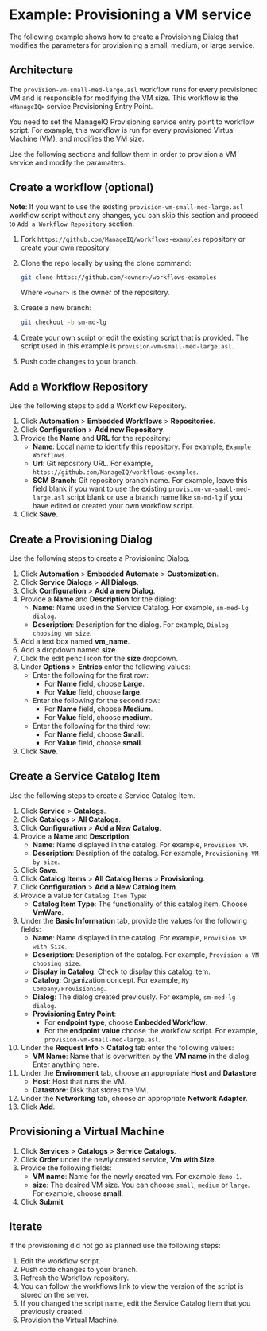 # Example: Provisioning a VM service

The following example shows how to create a Provisioning Dialog that modifies the parameters for provisioning a small, medium, or large service.

## Architecture

The `provision-vm-small-med-large.asl` workflow runs for every provisioned VM and is responsible for modifying the VM size. This workflow is the `<ManageIQ>` service Provisioning Entry Point.

You need to set the ManageIQ Provisioning service entry point to workflow script. For example, this workflow is run for every provisioned Virtual Machine (VM), and modifies the VM size.

Use the following sections and follow them in order to provision a VM service and modify the paramaters.

## Create a workflow (optional)

**Note**: If you want to use the existing `provision-vm-small-med-large.asl` workflow script without any changes, you can skip this section and proceed to `Add a Workflow Repository` section.

1. Fork `https://github.com/ManageIQ/workflows-examples` repository or create your own repository.
2. Clone the repo locally by using the clone command:

   ```bash
   git clone https://github.com/<owner>/workflows-examples
   ```
   Where `<owner>` is the owner of the repository.

3. Create a new branch:

   ```bash
   git checkout -b sm-md-lg
   ```
3. Create your own script or edit the existing script that is provided. The script used in this example is `provision-vm-small-med-large.asl`.
4. Push code changes to your branch.

## Add a Workflow Repository

Use the following steps to add a Workflow Repository.

1. Click **Automation** > **Embedded Workflows** > **Repositories**.
2. Click **Configuration** > **Add new Repository**.
3. Provide the **Name** and **URL** for the repository:
   - **Name**: Local name to identify this repository. For example, `Example Workflows`.
   - **Url**: Git repository URL. For example, `https://github.com/ManageIQ/workflows-examples`.
   - **SCM Branch**: Git repository branch name. For example, leave this field blank if you want to use the existing `provision-vm-small-med-large.asl` script blank or use a branch name like `sm-md-lg` if you have edited or created your own workflow script.
4. Click **Save**.

## Create a Provisioning Dialog

Use the following steps to create a Provisioning Dialog.

1. Click **Automation** > **Embedded Automate** > **Customization**.
2. Click **Service Dialogs** > **All Dialogs**.
3. Click **Configuration** > **Add a new Dialog**.
4. Provide a **Name** and **Description** for the dialog:
   - **Name**: Name used in the Service Catalog. For example, `sm-med-lg dialog`.
   - **Description**: Description for the dialog. For example, `Dialog choosing vm size`.
5. Add a text box named **vm_name**.
6. Add a dropdown named **size**.
7. Click the edit pencil icon for the **size** dropdown.
8. Under **Options** > **Entries** enter the following values:
   - Enter the following for the first row:
      - For **Name** field, choose **Large**.
      - For **Value** field, choose **large**.
   - Enter the following for the second row:
      - For **Name** field, choose **Medium**.
      - For **Value** field, choose **medium**.
   - Enter the following for the third row:
      - For **Name** field, choose **Small**.
      - For **Value** field, choose **small**.
9. Click **Save**.

## Create a Service Catalog Item

Use the following steps to create a Service Catalog Item.

1. Click **Service** > **Catalogs**.
2. Click **Catalogs** > **All Catalogs**.
3. Click **Configuration** > **Add a New Catalog**.
4. Provide a **Name** and **Description**:
   - **Name**: Name displayed in the catalog. For example, `Provision VM`.
   - **Description**: Desription of the catalog. For example, `Provisioning VM by size`.
5. Click **Save**.
6. Click **Catalog Items** > **All Catalog Items** > **Provisioning**.
7. Click **Configuration** > **Add a New Catalog Item**.
8. Provide a value for `Catalog Item Type`:
   - **Catalog Item Type**: The functionality of this catalog item. Choose **VmWare**.
9. Under the **Basic Information** tab, provide the values for the following fields:
   - **Name**: Name displayed in the catalog. For example, `Provision VM with Size`.
   - **Description**: Description of the catalog. For example, `Provision a VM choosing size`.
   - **Display in Catalog**: Check to display this catalog item.
   - **Catalog**: Organization concept. For example, `My Company/Provisioning`.
   - **Dialog**: The dialog created previously. For example, `sm-med-lg dialog`.
   - **Provisioning Entry Point**:
     - For **endpoint type**, choose **Embedded Workflow**.
     - For the **endpoint value** choose the workflow script. For example, `provision-vm-small-med-large.asl`.
17. Under the **Request Info** > **Catalog** tab enter the following values:
     - **VM Name**: Name that is overwritten by the **VM name** in the dialog. Enter anything here.
20. Under the **Environment** tab, choose an appropriate **Host** and **Datastore**:
    - **Host**: Host that runs the VM.
    - **Datastore**: Disk that stores the VM.
22. Under the **Networking** tab, choose an appropriate **Network Adapter**.
24. Click **Add**.

## Provisioning a Virtual Machine

1. Click **Services** > **Catalogs** > **Service Catalogs**.
2. Click **Order** under the newly created service, **Vm with Size**.
3. Provide the following fields:
   - **VM name**: Name for the newly created vm. For example `demo-1`.
   - **size**: The desired VM size. You can choose `small`, `medium` or `large`. For example, choose **small**.
1. Click **Submit**

## Iterate

If the provisioning did not go as planned use the following steps:

1. Edit the workflow script.
2. Push code changes to your branch.
3. Refresh the Workflow repository.
4. You can follow the workflows link to view the version of the script is stored on the server.
5. If you changed the script name, edit the Service Catalog Item that you previously created.
6. Provision the Virtual Machine.
